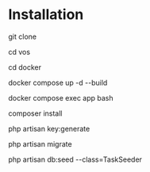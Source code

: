 # Installation

git clone 

cd vos

cd docker

docker compose up -d --build

docker compose exec app bash

composer install

php artisan key:generate

php artisan migrate

php artisan db:seed --class=TaskSeeder
